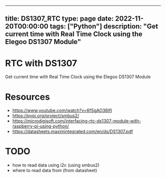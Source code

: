 
---
title: DS1307_RTC
type: page
date: 2022-11-20T00:00:00
tags: ["Python"]
description: "Get current time with Real Time Clock using the Elegoo DS1307 Module"
---


# RTC with DS1307
Get current time with Real Time Clock using the Elegoo DS1307 Module

# Resources
- https://www.youtube.com/watch?v=6fSgAO36IfI
- https://pypi.org/project/smbus2/
- https://microdigisoft.com/interfacing-rtc-ds1307-module-with-raspberry-pi-using-python/
- https://datasheets.maximintegrated.com/en/ds/DS1307.pdf

# TODO
- how to read data using i2c (using smbus2)
- where to read data from (from datasheet)
